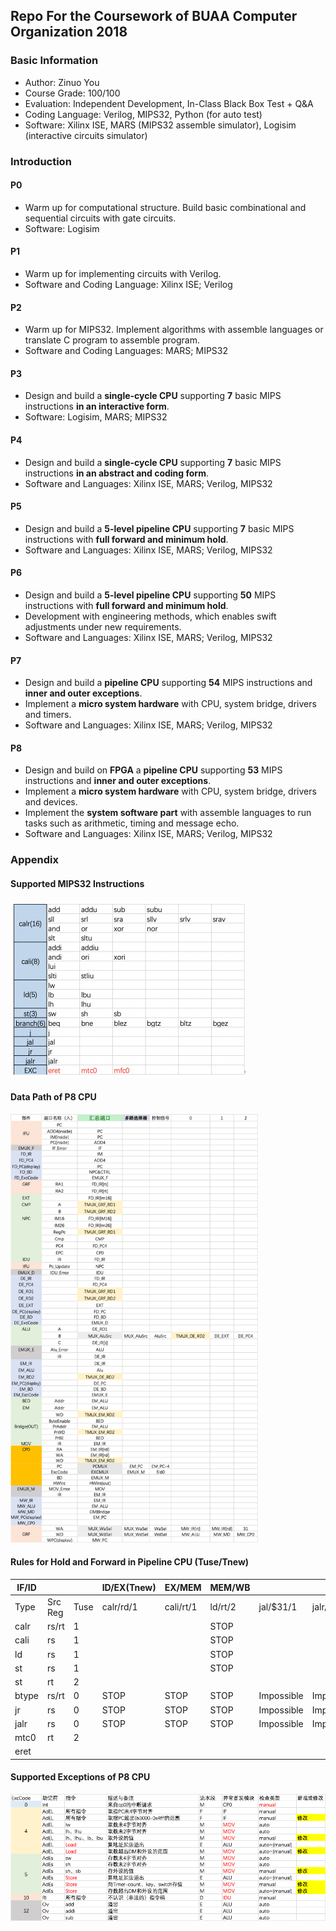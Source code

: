 ## Repo For the Coursework of BUAA Computer Organization 2018

### Basic Information

- Author: Zinuo You
- Course Grade: 100/100
- Evaluation: Independent Development, In-Class Black Box Test + Q&A
- Coding Language: Verilog, MIPS32, Python (for auto test)
- Software: Xilinx ISE, MARS (MIPS32 assemble simulator), Logisim (interactive circuits simulator)



### Introduction

#### P0

- Warm up for computational structure. Build basic combinational and sequential circuits with gate circuits. 
- Software: Logisim

#### P1

- Warm up for implementing circuits with Verilog. 
- Software and Coding Language: Xilinx ISE; Verilog

#### P2

- Warm up for MIPS32. Implement algorithms with assemble languages or translate C program to assemble program. 
- Software and Coding Languages: MARS; MIPS32

#### P3

- Design and build a **single-cycle CPU** supporting **7** basic MIPS instructions **in an interactive form**. 
- Software: Logisim, MARS; MIPS32

#### P4

- Design and build a **single-cycle CPU** supporting **7** basic MIPS instructions **in an abstract and coding form**.
- Software and Languages: Xilinx ISE, MARS; Verilog, MIPS32

#### P5

- Design and build a **5-level pipeline CPU** supporting **7** basic MIPS instructions with **full forward and minimum hold**. 
- Software and Languages: Xilinx ISE, MARS; Verilog, MIPS32

#### P6

- Design and build a **5-level pipeline CPU** supporting **50** MIPS instructions with **full forward and minimum hold**. 
- Development with engineering methods, which enables swift adjustments under new requirements. 
- Software and Languages: Xilinx ISE, MARS; Verilog, MIPS32

#### P7

- Design and build a **pipeline CPU** supporting **54** MIPS instructions and **inner and outer exceptions**. 
- Implement a **micro system hardware** with CPU, system bridge, drivers and timers. 
- Software and Languages: Xilinx ISE, MARS; Verilog, MIPS32

#### P8

- Design and build on **FPGA** a **pipeline CPU** supporting **53** MIPS instructions and **inner and outer exceptions**. 
- Implement a **micro system hardware** with CPU, system bridge, drivers and devices. 
- Implement the **system software part** with assemble languages to run tasks such as arithmetic, timing and message echo. 
- Software and Languages: Xilinx ISE, MARS; Verilog, MIPS32



### Appendix

#### Supported MIPS32 Instructions

<img src="readme.assets/image-20201128205958916.png" alt="image-20201128205958916" style="zoom:50%;" />

#### Data Path of P8 CPU

<img src="readme.assets/图片 1.png" alt="图片 1" style="zoom:67%;" />

#### Rules for Hold and Forward in Pipeline CPU (Tuse/Tnew)

| IF/ID |         |      | ID/EX(Tnew) | EX/MEM    | MEM/WB  |            |            |           |            |           |           |         |           |           |           |            |                  |
| ----- | ------- | ---- | ----------- | --------- | ------- | ---------- | ---------- | --------- | ---------- | --------- | --------- | ------- | --------- | --------- | :-------: | ---------- | ---------------- |
| Type  | Src Reg | Tuse | calr/rd/1   | cali/rt/1 | ld/rt/2 | jal/$31/1  | jalr/rd/1  | mfc0/rt/2 | mtc0/epc/2 | calr/rd/0 | cali/rt/0 | ld/rt/1 | jal/$31/0 | jalr/rd/0 | mfc0/rt/1 | mtc0/epc/1 | Stall_Impossible |
| calr  | rs/rt   | 1    |             |           | STOP    |            |            | STOP      |            |           |           |         |           |           |           |            |                  |
| cali  | rs      | 1    |             |           | STOP    |            |            | STOP      |            |           |           |         |           |           |           |            |                  |
| ld    | rs      | 1    |             |           | STOP    |            |            | STOP      |            |           |           |         |           |           |           |            |                  |
| st    | rs      | 1    |             |           | STOP    |            |            | STOP      |            |           |           |         |           |           |           |            |                  |
| st    | rt      | 2    |             |           |         |            |            |           |            |           |           |         |           |           |           |            |                  |
| btype | rs/rt   | 0    | STOP        | STOP      | STOP    | Impossible | Impossible | STOP      |            |           |           | STOP    |           |           |   STOP    |            |                  |
| jr    | rs      | 0    | STOP        | STOP      | STOP    | Impossible | Impossible | STOP      |            |           |           | STOP    |           |           |   STOP    |            |                  |
| jalr  | rs      | 0    | STOP        | STOP      | STOP    | Impossible | Impossible | STOP      |            |           |           | STOP    |           |           |   STOP    |            |                  |
| mtc0  | rt      | 2    |             |           |         |            |            |           |            |           |           |         |           |           |           |            |                  |
| eret  |         |      |             |           |         |            |            |           | STOP       |           |           |         |           |           |           | STOP       |                  |

#### Supported Exceptions of P8 CPU

<img src="readme.assets/图片 1-6568542.png" alt="图片 1" style="zoom: 67%;" />
